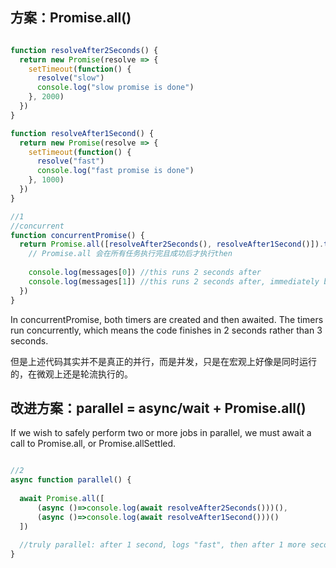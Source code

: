
## 方案：Promise.all()

```javascript

function resolveAfter2Seconds() {
  return new Promise(resolve => {
    setTimeout(function() {
      resolve("slow")
      console.log("slow promise is done")
    }, 2000)
  })
}

function resolveAfter1Second() {
  return new Promise(resolve => {
    setTimeout(function() {
      resolve("fast")
      console.log("fast promise is done")
    }, 1000)
  })
}

//1
//concurrent
function concurrentPromise() {
  return Promise.all([resolveAfter2Seconds(), resolveAfter1Second()]).then((messages) => {
    // Promise.all 会在所有任务执行完且成功后才执行then
    
    console.log(messages[0]) //this runs 2 seconds after
    console.log(messages[1]) //this runs 2 seconds after, immediately because fast is already resolved
  })
}

```

In concurrentPromise, both timers are created and then awaited. The timers run concurrently, which means the code finishes in 2 seconds rather than 3 seconds.

但是上述代码其实并不是真正的并行，而是并发，只是在宏观上好像是同时运行的，在微观上还是轮流执行的。


## 改进方案：parallel = async/wait + Promise.all()

If we wish to safely perform two or more jobs in parallel, we must await a call to Promise.all, or Promise.allSettled.

```javascript

//2
async function parallel() {
 
  await Promise.all([
      (async ()=>console.log(await resolveAfter2Seconds()))(),
      (async ()=>console.log(await resolveAfter1Second()))()
  ])
  
  //truly parallel: after 1 second, logs "fast", then after 1 more second, "slow"
}

```
